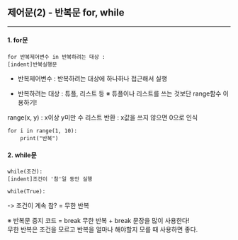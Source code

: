﻿## 제어문(2) - 반복문 for, while
***********

#### 1. for문
<pre><code>for 반복제어변수 in 반복하려는 대상 :
[indent]반복실행문
</pre></code>

- 반복제어변수 : 반복하려는 대상에 하나하나 접근해서 실행

- 반복하려는 대상 : 튜플, 리스트 등
※ 튜플이나 리스트를 쓰는 것보단 range함수 이용하기!

range(x, y) : x이상 y미만 수 리스트 반환
	    : x값을 쓰지 않으면 0으로 인식

<pre><code>for i in range(1, 10):
	print("반복")
</pre></code>


#### 2. while문

<pre><code>while(조건):
[indent]조건이 '참'일 동안 실행
</pre></code>

<pre><code>while(True):
</pre></code>
 -> 조건이 계속 참? = 무한 반복

※ 반복문 중지 코드 = break
무한 반복 + break 문장을 많이 사용한다!<br>
무한 반복은 조건을 모르고 반복을 얼마나 해야할지 모를 때 사용하면 좋다.